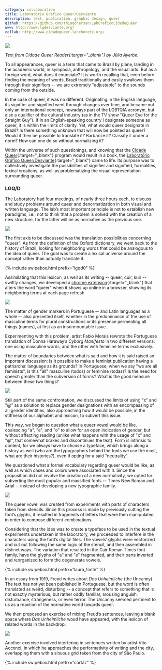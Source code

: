 ```yaml
---
category: collaboration
title: Laboratório Gráfico Queer/Desviante
description: text, publication, graphic design, queer
github: https://github.com/thiagohersan/LabGraficoCidadeQueer
www: http://www.lgdesviante.org/
collab: http://www.cidadequeer.lanchonete.org/
---
```

![](/assets/projects/lgqd/lgqd00.jpg)

*Text from [Cidade Queer Reader](http://www.edicoesaurora.com/cidade-queer-uma-leitora/){:target="_blank"} by Júlia Ayerbe*.


To all appearances, queer is a term that came to Brazil by plane, landing in the academic world, in symposia, anthropology, and the visual arts. But as a foreign word, what does it enunciate? It is worth recalling that, even before finding the meaning of words, Brazil traditionally and easily swallows them through their signifiers -- we are extremely "adjustable" to the sounds coming from the outside.

In the case of queer, it was no different. Originating in the English language, its signifier and signified went through changes over time, and became not only an international concept, nowadays part of the LGBTQIA acronym, but also a qualifier of the cultural industry (as in the TV show “Queer Eye for the Straight Guy”). If in an English-speaking country I designate someone as queer, it is within the limits of clarity. Yet, what would queer designate in Brazil? Is there something unknown that will now be pointed as queer? Would it then be possible to translate it? Barbarize it? Classify it under a norm? How can one do so without normalizing it?

Within the universe of such questionings, and knowing that the [Cidade Queer](http://www.cidadequeer.lanchonete.org/){:target="_blank"} program would result in a book, the [Laboratório Gráfico Queer/Desviante](http://www.lgdesviante.org/){:target="_blank"} came to life. Its purpose was to collectively investigate the possibilities of signifier and signified, formalities, lexical creations, as well as problematizing the visual representation surrounding queer.

### LGQ/D
The Laboratory had four meetings, of nearly three hours each, to discuss and study problems around queer and denormatization in both visual and written language. The lab’s most important principle is not to establish new paradigms, i.e., not to think that a problem is solved with the creation
of a new structure, for the latter will be as normative as the previous one.

![](/assets/projects/lgqd/queer_intro.jpg)

The first axis to be discussed was the translation possibilities concerning "queer". As from the definition of the Oxford dictionary, we went back to the history of Brazil, looking for neighboring words that could be analogous to the idea of queer. The goal was to create a lexical universe around the concept rather than actually translate it.

{% include swipebox.html prefix="lgqd0" %}

Assimilating that this lexicon, as well as its writing -- queer, cuir, kuir -- swiftly changes, we developed a [chrome extension](https://chrome.google.com/webstore/detail/laborat%C3%B3rio-gr%C3%A1fico-cidad/dfajjdldolemeglihppihihacdhhcmgj){:target="_blank"} that alters the word "queer" when it shows up online in a browser, showing its neighboring terms at each page refresh.

![](/assets/projects/lgqd/queer_chrome.jpg)

The matter of gender markers in Portuguese -- and Latin languages as a whole -- also presented itself, whether in the predominance of the use of masculine terms for plural constructions or its presence permeating all things (names), at first as an insurmountable issue.

Experimenting with this problem, artist Fabio Morais rewrote the Portuguese translation of Donna Haraway’s *Cyborg Manifesto* in two different versions: one using masculine words, and the other with feminine terms exclusively.

The matter of boundaries between what is said and how it is said raised an important discussion: is it possible to make a feminist publication having a patriarchal language as its grounds? In Portuguese, when we say "we are all feminists", is this "all" masculine (todos) or feminine (todas)? Is the need for speech greater than the subversion of forms? What is the good measure between these two things?

![](/assets/projects/lgqd/fabiomorais__ciborgue.jpg)

Still part of the same confrontation, we discussed the limits of using "x" and "@" as a solution to replace gender designations with an encompassing of all gender identities, also approaching how it would be possible, in the stiffness of our alphabet and lexicon, to subvert this issue.

This way, we began to question what a queer vowel would be like, coalescing "a", "e", and "o" to allow for an open indication of gender, but without affecting reading (unlike what happens with the usage of "x" and "@", that somewhat brakes and discontinues the text). Form is intrinsic to content, for we always have to choose a typeface, which brings along a history as well (who are the typographers behind the fonts we use the most, what are their histories?), even if opting for a said "neutrality".

We questioned what a formal vocabulary regarding queer would be like, as well as which cases and colors were associated with it. Since the proposition did not involve the creation of a new normativity, we opted for subverting the most popular and massified fonts -- Times New Roman and Arial -- instead of developing a new typographic family.

![](/assets/projects/lgqd/laura_fonte00.jpg)

The queer vowel was created from experiments with parts of characters taken from stencils. Since this process is made by previously cutting the font’s glyphs, it resulted in fragments of letters that were then manipulated in order to compose different combinations.

Considering that the idea was to create a typeface to be used in the textual experiments undertaken in the laboratory, we proceeded to interfere in the characters using the font’s digital files. The vowels’ glyphs were vectorized and cut out following the same logic of the stencil, and then assembled in distinct ways. The variation that resulted in the Cuir Roman Times font family, have the glyphs of "a" and "e" fragmented, and their parts inverted and reorganized to form the degenerate vowels.

{% include swipebox.html prefix="laura_fonte" %}

In an essay from 1919, Freud writes about *Das Unheimliche* (the Uncanny). The text has not yet been published in Portuguese, but the word is often translated as weird, disturbing -- a concept that refers to something that is not exactly mysterious, but rather oddly familiar, arousing anguish, disturbance, strangeness, or even terror. The Uncanny seemed pertinent to us as a reaction of the normative world towards queer.

We then proposed an exercise of mixing Freud’s sentences, leaving a blank space where *Das Unheimliche* woud have appeared, with the lexicon of related words in the backdrop.

![](/assets/projects/lgqd/freud.gif)

Another exercise involved interfering in sentences written by artist Vito Acconci, in which he approaches the performativity of writing and the city, overlapping them with a sinuous grid taken from the city of São Paulo.

{% include swipebox.html prefix="cartaz" %}
